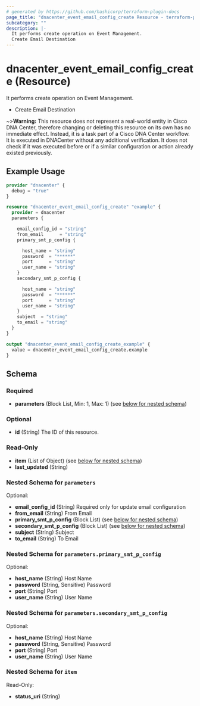 ```yaml
---
# generated by https://github.com/hashicorp/terraform-plugin-docs
page_title: "dnacenter_event_email_config_create Resource - terraform-provider-dnacenter"
subcategory: ""
description: |-
  It performs create operation on Event Management.
  Create Email Destination
---
```


# dnacenter_event_email_config_create (Resource)

It performs create operation on Event Management.

- Create Email Destination

~>**Warning:**
This resource does not represent a real-world entity in Cisco DNA Center, therefore changing or deleting this resource on its own has no immediate effect.
Instead, it is a task part of a Cisco DNA Center workflow. It is executed in DNACenter without any additional verification. It does not check if it was executed before or if a similar configuration or action already existed previously.
## Example Usage

```terraform
provider "dnacenter" {
  debug = "true"
}

resource "dnacenter_event_email_config_create" "example" {
  provider = dnacenter
  parameters {

    email_config_id = "string"
    from_email      = "string"
    primary_smt_p_config {

      host_name = "string"
      password  = "******"
      port      = "string"
      user_name = "string"
    }
    secondary_smt_p_config {

      host_name = "string"
      password  = "******"
      port      = "string"
      user_name = "string"
    }
    subject  = "string"
    to_email = "string"
  }
}

output "dnacenter_event_email_config_create_example" {
  value = dnacenter_event_email_config_create.example
}
```

<!-- schema generated by tfplugindocs -->
## Schema

### Required

- **parameters** (Block List, Min: 1, Max: 1) (see [below for nested schema](#nestedblock--parameters))

### Optional

- **id** (String) The ID of this resource.

### Read-Only

- **item** (List of Object) (see [below for nested schema](#nestedatt--item))
- **last_updated** (String)

<a id="nestedblock--parameters"></a>
### Nested Schema for `parameters`

Optional:

- **email_config_id** (String) Required only for update email configuration
- **from_email** (String) From Email
- **primary_smt_p_config** (Block List) (see [below for nested schema](#nestedblock--parameters--primary_smt_p_config))
- **secondary_smt_p_config** (Block List) (see [below for nested schema](#nestedblock--parameters--secondary_smt_p_config))
- **subject** (String) Subject
- **to_email** (String) To Email

<a id="nestedblock--parameters--primary_smt_p_config"></a>
### Nested Schema for `parameters.primary_smt_p_config`

Optional:

- **host_name** (String) Host Name
- **password** (String, Sensitive) Password
- **port** (String) Port
- **user_name** (String) User Name


<a id="nestedblock--parameters--secondary_smt_p_config"></a>
### Nested Schema for `parameters.secondary_smt_p_config`

Optional:

- **host_name** (String) Host Name
- **password** (String, Sensitive) Password
- **port** (String) Port
- **user_name** (String) User Name



<a id="nestedatt--item"></a>
### Nested Schema for `item`

Read-Only:

- **status_uri** (String)


